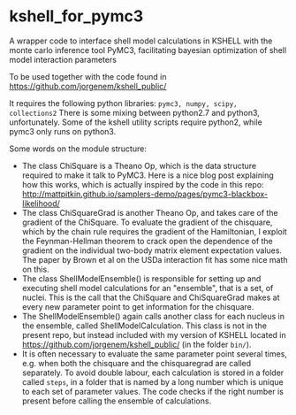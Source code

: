 # kshell_for_pymc3
A wrapper code to interface shell model calculations in KSHELL with the monte carlo inference tool PyMC3, facilitating bayesian optimization of shell model interaction parameters

To be used together with the code found in https://github.com/jorgenem/kshell_public/

It requires the following python libraries: `pymc3, numpy, scipy, collections2`
There is some mixing between python2.7 and python3, unfortunately. Some of the kshell utility scripts require python2, while pymc3 only runs on python3.

Some words on the module structure:
* The class ChiSquare is a Theano Op, which is the data structure required to make it talk to PyMC3. Here is a nice blog post explaining how this works, which is actually inspired by the code in this repo: http://mattpitkin.github.io/samplers-demo/pages/pymc3-blackbox-likelihood/
* The class ChiSquareGrad is another Theano Op, and takes care of the gradient of the ChiSquare. To evaluate the gradient of the chisquare, which by the chain rule requires the gradient of the Hamiltonian, I exploit the Feynman-Hellman theorem to crack open the dependence of the gradient on the individual two-body matrix element expectation values. The paper by Brown et al on the USDa interaction fit has some nice math on this.
* The class ShellModelEnsemble() is responsible for setting up and executing shell model calculations for an "ensemble", that is a set, of nuclei. This is the call that the ChiSquare and ChiSquareGrad makes at every new parameter point to get information for the chisquare.
* The ShellModelEnsemble() again calls another class for each nucleus in the ensemble, called ShellModelCalculation. This class is not in the present repo, but instead included with my version of KSHELL located in https://github.com/jorgenem/kshell_public/ (in the folder `bin/`).
* It is often necessary to evaluate the same parameter point several times, e.g. when both the chisquare and the chisquaregrad are called separately. To avoid double labour, each calculation is stored in a folder called `steps`, in a folder that is named by a long number which is unique to each set of parameter values. The code checks if the right number is present before calling the ensemble of calculations.